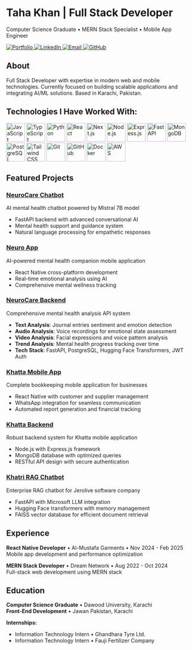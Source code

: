 # Taha Khan | Full Stack Developer

Computer Science Graduate • MERN Stack Specialist • Mobile App Engineer

<p align="left">
  <a href="https://taha-alpha.vercel.app/" target="_blank">
    <img src="https://img.shields.io/badge/🌐_Portfolio-1a1a1a?style=for-the-badge&logo=vercel&logoColor=white&labelColor=000000" alt="Portfolio" />
  </a>
  <a href="https://www.linkedin.com/in/tahakk/" target="_blank">
    <img src="https://img.shields.io/badge/💼_LinkedIn-0A66C2?style=for-the-badge&logo=linkedin&logoColor=white&labelColor=0077B5" alt="LinkedIn" />
  </a>
  <a href="mailto:tahak6715@gmail.com" target="_blank">
    <img src="https://img.shields.io/badge/📧_Email-EA4335?style=for-the-badge&logo=gmail&logoColor=white&labelColor=D14836" alt="Email" />
  </a>
  <a href="https://github.com/Tahadevv" target="_blank">
    <img src="https://img.shields.io/badge/⚡_GitHub-181717?style=for-the-badge&logo=github&logoColor=white&labelColor=000000" alt="GitHub" />
  </a>
</p>

## About

Full Stack Developer with expertise in modern web and mobile technologies. Currently focused on building scalable applications and integrating AI/ML solutions. Based in Karachi, Pakistan.

## Technologies I Have Worked With:

<p>
<img src="https://cdn.jsdelivr.net/gh/devicons/devicon/icons/javascript/javascript-original.svg" alt="JavaScript" width="50" height="50"/>
<img src="https://cdn.jsdelivr.net/gh/devicons/devicon/icons/typescript/typescript-original.svg" alt="TypeScript" width="50" height="50"/>
<img src="https://cdn.jsdelivr.net/gh/devicons/devicon/icons/python/python-original.svg" alt="Python" width="50" height="50"/>
<img src="https://cdn.jsdelivr.net/gh/devicons/devicon/icons/react/react-original.svg" alt="React" width="50" height="50"/>
<img src="https://cdn.jsdelivr.net/gh/devicons/devicon/icons/nextjs/nextjs-original.svg" alt="Next.js" width="50" height="50"/>
<img src="https://cdn.jsdelivr.net/gh/devicons/devicon/icons/nodejs/nodejs-original.svg" alt="Node.js" width="50" height="50"/>
<img src="https://cdn.jsdelivr.net/gh/devicons/devicon/icons/express/express-original.svg" alt="Express.js" width="50" height="50"/>
<img src="https://cdn.jsdelivr.net/gh/devicons/devicon/icons/fastapi/fastapi-original.svg" alt="FastAPI" width="50" height="50"/>
<img src="https://cdn.jsdelivr.net/gh/devicons/devicon/icons/mongodb/mongodb-original.svg" alt="MongoDB" width="50" height="50"/>
<img src="https://cdn.jsdelivr.net/gh/devicons/devicon/icons/postgresql/postgresql-original.svg" alt="PostgreSQL" width="50" height="50"/>
<img src="https://cdn.jsdelivr.net/gh/devicons/devicon/icons/tailwindcss/tailwindcss-original.svg" alt="Tailwind CSS" width="50" height="50"/>
<img src="https://cdn.jsdelivr.net/gh/devicons/devicon/icons/git/git-original.svg" alt="Git" width="50" height="50"/>
<img src="https://cdn.jsdelivr.net/gh/devicons/devicon/icons/github/github-original.svg" alt="GitHub" width="50" height="50"/>
<img src="https://cdn.jsdelivr.net/gh/devicons/devicon/icons/docker/docker-original.svg" alt="Docker" width="50" height="50"/>
<img src="https://cdn.jsdelivr.net/gh/devicons/devicon/icons/amazonwebservices/amazonwebservices-original-wordmark.svg" alt="AWS" width="50" height="50"/>
</p>

## Featured Projects

### [NeuroCare Chatbot](https://github.com/Tahadevv/NEUROCARE_CHATBOT)
AI mental health chatbot powered by Mistral 7B model
- FastAPI backend with advanced conversational AI
- Mental health support and guidance system
- Natural language processing for empathetic responses

### [Neuro App](https://github.com/Tahadevv/NEURO-APP-BUILD)
AI-powered mental health companion mobile application
- React Native cross-platform development
- Real-time emotional analysis using AI
- Comprehensive mental wellness tracking

### [NeuroCare Backend](https://github.com/Mohib-zs/Neurocare-Backend)
Comprehensive mental health analysis API system
- **Text Analysis**: Journal entries sentiment and emotion detection
- **Audio Analysis**: Voice recordings for emotional state assessment
- **Video Analysis**: Facial expressions and voice pattern analysis
- **Trend Analysis**: Mental health progress tracking over time
- **Tech Stack**: FastAPI, PostgreSQL, Hugging Face Transformers, JWT Auth

### [Khatta Mobile App](https://github.com/Tahadevv/Khatta-Mobile-Appp)
Complete bookkeeping mobile application for businesses
- React Native with customer and supplier management
- WhatsApp integration for seamless communication
- Automated report generation and financial tracking

### [Khatta Backend](https://github.com/Tahadevv/khataapp-backend)
Robust backend system for Khatta mobile application
- Node.js with Express.js framework
- MongoDB database with optimized queries
- RESTful API design with secure authentication

### [Khatri RAG Chatbot](https://github.com/Tahadevv/khatri-chatbot)
Enterprise RAG chatbot for Jerolive software company
- FastAPI with Microsoft LLM integration
- Hugging Face transformers with memory management
- FAISS vector database for efficient document retrieval

## Experience

**React Native Developer** • Al-Mustafa Garments • Nov 2024 - Feb 2025  
Mobile app development and performance optimization

**MERN Stack Developer** • Dream Network • Aug 2022 - Oct 2024  
Full-stack web development using MERN stack

## Education

**Computer Science Graduate** • Dawood University, Karachi  
**Front-End Development** • Jawan Pakistan, Karachi

**Internships:**
- Information Technology Intern • Ghandhara Tyre Ltd.
- Information Technology Intern • Fauji Fertilizer Company

